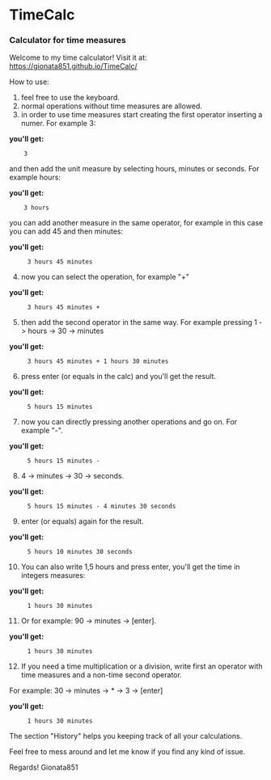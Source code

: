 # TimeCalc
### Calculator for time measures

Welcome to my time calculator! Visit it at: https://gionata851.github.io/TimeCalc/

How to use:
1. feel free to use the keyboard.
2. normal operations without time measures are allowed.
3. in order to use time measures start creating the first operator inserting a numer. For example 3:

**you'll get:**
```
    3
```

and then add the unit measure by selecting hours, minutes or seconds. For example hours:

**you'll get:**
```
    3 hours
```

you can add another measure in the same operator, for example in this case you can add 45 and then minutes:

**you'll get:**
```
     3 hours 45 minutes
```

4. now you can select the operation, for example "+"

**you'll get:**
```
     3 hours 45 minutes + 
```

5. then add the second operator in the same way. For example pressing 1 -> hours -> 30 -> minutes

**you'll get:**
```
     3 hours 45 minutes + 1 hours 30 minutes
```

6. press enter (or equals in the calc) and you'll get the result.

**you'll get:**
```
     5 hours 15 minutes
```

7. now you can directly pressing another operations and go on. For example "-".

**you'll get:**
```
     5 hours 15 minutes - 
```

8. 4 -> minutes -> 30 -> seconds.

**you'll get:**
```
     5 hours 15 minutes - 4 minutes 30 seconds
```

9. enter (or equals) again for the result.

**you'll get:**
```
     5 hours 10 minutes 30 seconds
```

10. You can also write 1,5 hours and press enter, you'll get the time in integers measures:

**you'll get:**
```
     1 hours 30 minutes
```

11. Or for example: 90 -> minutes -> [enter].

**you'll get:**
```
     1 hours 30 minutes
```

12. If you need a time multiplication or a division, write first an operator with time measures and a non-time second operator. 

For example: 30 -> minutes -> * -> 3 -> [enter]

**you'll get:**
```
     1 hours 30 minutes
```

The section "History" helps you keeping track of all your calculations.

Feel free to mess around and let me know if you find any kind of issue.

Regards! Gionata851
